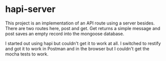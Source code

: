 # hapi-server

This project is an implementation of an API route using a server besides. There are two routes here, post and get. Get returns a simple message and post saves an empty record into the mongoose database.

I started out using hapi but couldn't get it to work at all. I switched to restify and got it to work in Postman and in the browser but I couldn't get the mocha tests to work.
